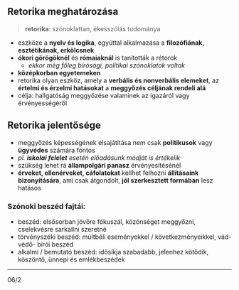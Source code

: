 ## Retorika meghatározása
> **retorika**: szónoklattan, ékesszólás tudománya
- eszköze a **nyelv és logika**, egyúttal alkalmazása a **filozófiának, esztétikának, erkölcsnek**
- **ókori görögöknél** és **rómaiaknál** is tanították a rétorok
	- *ekkor még főleg bírósági, politikai szónoklatok voltak*
- **középkorban egyetemeken**
- retorika olyan eszköz, amely a **verbális és nonverbális elemeket**, az **értelmi és érzelmi hatásokat** a **meggyőzés céljának rendeli alá**
- célja: hallgatóság meggyőzése valaminek az igazáról vagy érvényességéről
## Retorika jelentősége
- meggyőzés képességének elsajátítása nem csak **politikusok** vagy **ügyvédes** számára fontos
- *pl. **iskolai felelet** esetén előadásunk módját is értékelik*
- szükség lehet rá **állampolgári panasz** érvényesítésénél
- **érveket, ellenérveket, cáfolatokat** kellhet felhozni **állításaink bizonyítására**, ami csak átgondolt, **jól szerkesztett formában** lesz hatásos
### Szónoki beszéd fajtái:
- beszéd: elsősorban jövőre fókuszál, közönséget meggyőzni, cselekvésre sarkallni szeretné
- törvényszéki beszéd: múltbéli eseményekkel / következményeikkel, vád- védő- bírói beszéd
- alkalmi / bemutató beszéd: idősíkja szabadabb, jelenhez kötődik, köszöntő, ünnepi és emlékbeszédek
---
06/2